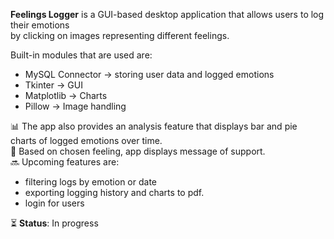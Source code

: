 **Feelings Logger** is a GUI-based desktop application that allows users to log their emotions<br> by clicking on images representing different feelings. 
<br> 

Built-in modules that are used are: <br>
- MySQL Connector → storing user data and logged emotions
- Tkinter → GUI  
- Matplotlib → Charts  
- Pillow → Image handling  

📊 The app also provides an analysis feature that displays bar and pie charts of logged emotions over time.<br>
💬 Based on chosen feeling, app displays message of support.<br>
🔜 Upcoming features are: 
- filtering logs by emotion or date 
- exporting logging history and charts to pdf.<br>
- login for users <br>

⏳ **Status**: In progress 
